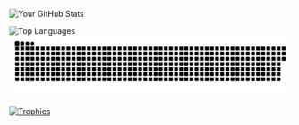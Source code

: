 ![Your GitHub Stats](https://github-readme-stats.vercel.app/api?username=innoxv&show_icons=true&theme=radical) 
<!-- ![Streak Stats](https://github-readme-streak-stats.herokuapp.com/?user=innoxv&theme=dark) -->
 ![Top Languages](https://github-readme-stats.vercel.app/api/top-langs/?username=innoxv&layout=compact&theme=radical) 
![Snake Animation](https://github.com/innoxv/innoxv/blob/main/output/github-contribution-grid-snake-dark.svg)

[![Trophies](https://github-profile-trophy.vercel.app/?username=innoxv&theme=onedark)](https://github.com/ryo-ma/github-profile-trophy)
